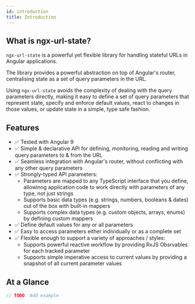 ```yaml
---
id: introduction
title: Introduction
---
```


<!-- <iframe src="https://stackblitz.com/edit/ngx-url-state-examples?embed=1&file=src/app/app.component.ts&view=preview" width="100%" height="550px"></iframe> -->

## What is ngx-url-state?

`ngx-url-state` is a powerful yet flexible library for handling stateful URLs in Angular applications. 

The library provides a powerful abstraction on top of Angular's router, centralising state as a set of query parameters in the URL.

Using `ngx-url-state` avoids the complexity of dealing with the query parameters directly, making it easy to define a set of query parameters that represent state, specify and enforce default values, react to changes in those values, or update state in a simple, type safe fashion. 

## Features

- ✅ Tested with Angular 9
- ✅ Simple & declarative API for defining, monitoring, reading and writing query parameters to & from the URL
- ✅ Seamless integration with Angular's router, without conflicting with any other query parameters
- ✅ Strongly-typed API parameters:
  - Parameters are mapped to any TypeScript interface that you define, allowinng application code to work directly with parameters of any type, not just strings
  - Supports basic data types (e.g. strings, numbers, booleans & dates) out of the box with built-in mappers
  - Supports complex data types (e.g. custom objects, arrays, enums) by defining custom mappers
- ✅ Define default values for any or all parameters
- ✅ Easy to access parameters either individually or as a complete set
- ✅ Flexible enough to support a variety of approaches / styles:
  - Supports powerful reactive workflow by providing RxJS Obsrvables for each tracked parameter
  - Supports simple imperative access to current values by providing a snapshot of all current parameter values

## At a Glance

```typescript
// TODO: Add example
```